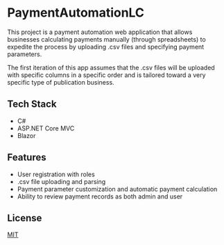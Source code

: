 # PaymentAutomationLC

This project is a payment automation web application that allows businesses calculating payments manually (through spreadsheets) to expedite the process by uploading .csv files and specifying payment parameters.

The first iteration of this app assumes that the .csv files will be uploaded with specific columns in a specific order and is tailored toward a very specific type of publication business.

## Tech Stack

* C#
* ASP.NET Core MVC
* Blazor

## Features

* User registration with roles
* .csv file uploading and parsing
* Payment parameter customization and automatic payment calculation
* Ability to review payment records as both admin and user

## License

[MIT](https://spdx.org/licenses/MIT.html)
